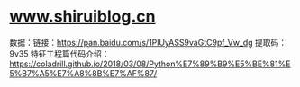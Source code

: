 # www.shiruiblog.cn
数据：链接：https://pan.baidu.com/s/1PlUyASS9vaGtC9pf_Vw_dg       提取码：9v35
特征工程篇代码介绍：
https://coladrill.github.io/2018/03/08/Python%E7%89%B9%E5%BE%81%E5%B7%A5%E7%A8%8B%E7%AF%87/
